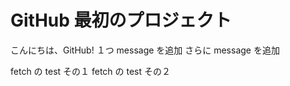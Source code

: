 # GitHub 最初のプロジェクト

こんにちは、GitHub!
１つ message を追加
さらに message を追加

fetch の test その１
fetch の test その２
